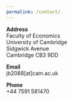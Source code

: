 ```yaml
---
permalink: /contact/
---
```


**Address** <br>
Faculty of Economics <br>
University of Cambridge <br>
Sidgwick Avenue <br>
Cambridge CB3 9DD <br>

**Email** <br>
jb2088[at]cam.ac.uk

**Phone** <br>
+44 7591 581470
